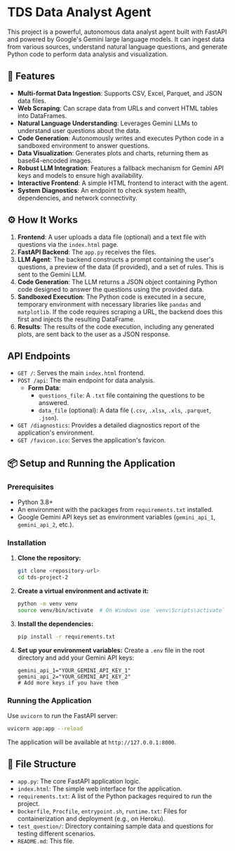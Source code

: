 # TDS Data Analyst Agent

This project is a powerful, autonomous data analyst agent built with FastAPI and powered by Google's Gemini large language models. It can ingest data from various sources, understand natural language questions, and generate Python code to perform data analysis and visualization.

## 🚀 Features

- **Multi-format Data Ingestion**: Supports CSV, Excel, Parquet, and JSON data files.
- **Web Scraping**: Can scrape data from URLs and convert HTML tables into DataFrames.
- **Natural Language Understanding**: Leverages Gemini LLMs to understand user questions about the data.
- **Code Generation**: Autonomously writes and executes Python code in a sandboxed environment to answer questions.
- **Data Visualization**: Generates plots and charts, returning them as base64-encoded images.
- **Robust LLM Integration**: Features a fallback mechanism for Gemini API keys and models to ensure high availability.
- **Interactive Frontend**: A simple HTML frontend to interact with the agent.
- **System Diagnostics**: An endpoint to check system health, dependencies, and network connectivity.

## ⚙️ How It Works

1.  **Frontend**: A user uploads a data file (optional) and a text file with questions via the `index.html` page.
2.  **FastAPI Backend**: The `app.py` receives the files.
3.  **LLM Agent**: The backend constructs a prompt containing the user's questions, a preview of the data (if provided), and a set of rules. This is sent to the Gemini LLM.
4.  **Code Generation**: The LLM returns a JSON object containing Python code designed to answer the questions using the provided data.
5.  **Sandboxed Execution**: The Python code is executed in a secure, temporary environment with necessary libraries like `pandas` and `matplotlib`. If the code requires scraping a URL, the backend does this first and injects the resulting DataFrame.
6.  **Results**: The results of the code execution, including any generated plots, are sent back to the user as a JSON response.

## API Endpoints

-   `GET /`: Serves the main `index.html` frontend.
-   `POST /api`: The main endpoint for data analysis.
    -   **Form Data**:
        -   `questions_file`: A `.txt` file containing the questions to be answered.
        -   `data_file` (optional): A data file (`.csv`, `.xlsx`, `.xls`, `.parquet`, `.json`).
-   `GET /diagnostics`: Provides a detailed diagnostics report of the application's environment.
-   `GET /favicon.ico`: Serves the application's favicon.

## 📦 Setup and Running the Application

### Prerequisites

-   Python 3.8+
-   An environment with the packages from `requirements.txt` installed.
-   Google Gemini API keys set as environment variables (`gemini_api_1`, `gemini_api_2`, etc.).

### Installation

1.  **Clone the repository:**
    ```bash
    git clone <repository-url>
    cd tds-project-2
    ```

2.  **Create a virtual environment and activate it:**
    ```bash
    python -m venv venv
    source venv/bin/activate  # On Windows use `venv\Scripts\activate`
    ```

3.  **Install the dependencies:**
    ```bash
    pip install -r requirements.txt
    ```

4.  **Set up your environment variables:**
    Create a `.env` file in the root directory and add your Gemini API keys:
    ```
    gemini_api_1="YOUR_GEMINI_API_KEY_1"
    gemini_api_2="YOUR_GEMINI_API_KEY_2"
    # Add more keys if you have them
    ```

### Running the Application

Use `uvicorn` to run the FastAPI server:

```bash
uvicorn app:app --reload
```

The application will be available at `http://127.0.0.1:8000`.

## 📁 File Structure

-   `app.py`: The core FastAPI application logic.
-   `index.html`: The simple web interface for the application.
-   `requirements.txt`: A list of the Python packages required to run the project.
-   `Dockerfile`, `Procfile`, `entrypoint.sh`, `runtime.txt`: Files for containerization and deployment (e.g., on Heroku).
-   `test_question/`: Directory containing sample data and questions for testing different scenarios.
-   `README.md`: This file.


